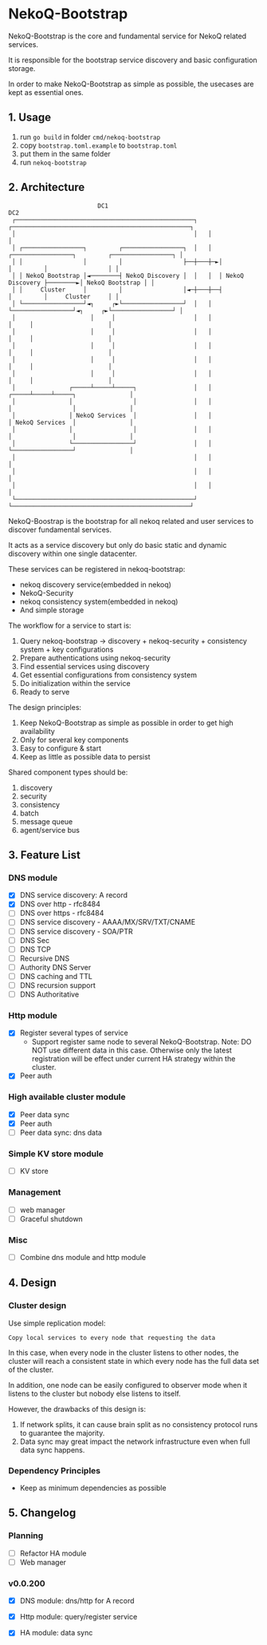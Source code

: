 # NekoQ-Bootstrap

NekoQ-Bootstrap is the core and fundamental service for NekoQ related services.

It is responsible for the bootstrap service discovery and basic configuration storage.

In order to make NekoQ-Bootstrap as simple as possible, the usecases are kept as essential ones.

## 1. Usage

1. run `go build` in folder `cmd/nekoq-bootstrap`
2. copy `bootstrap.toml.example` to `bootstrap.toml`
3. put them in the same folder
4. run `nekoq-bootstrap`

## 2. Architecture

```text
                         DC1                                                    DC2
 ┌──────────────────────────────────────────────────┐   ┌──────────────────────────────────────────────────┐
 │                                                  │   │                                                  │
 │ ┌─────────────────┐         ┌─────────────────┐  │   │  ┌─────────────────┐         ┌─────────────────┐ │
 │ │                 │         │                 ├──┼───┼─►│                 │         │                 │ │
 │ │ NekoQ Bootstrap │◄────────┤ NekoQ Discovery │  │   │  │ NekoQ Discovery ├────────►│ NekoQ Bootstrap │ │
 │ │     Cluster     │         │                 │◄─┼───┼──┤                 │         │     Cluster     │ │
 │ └─────────────────┘◄┐     ┌►└─────────────────┘  │   │  └─────────────────┘◄┐     ┌►└─────────────────┘ │
 │                     │     │                      │   │                      │     │                     │
 │                     │     │                      │   │                      │     │                     │
 │                     │     │                      │   │                      │     │                     │
 │                     │     │                      │   │                      │     │                     │
 │                     │     │                      │   │                      │     │                     │
 │               ┌─────┴─────┴─────┐                │   │                ┌─────┴─────┴─────┐               │
 │               │                 │                │   │                │                 │               │
 │               │ NekoQ Services  │                │   │                │ NekoQ Services  │               │
 │               │                 │                │   │                │                 │               │
 │               └─────────────────┘                │   │                └─────────────────┘               │
 │                                                  │   │                                                  │
 │                                                  │   │                                                  │
 │                                                  │   │                                                  │
 └──────────────────────────────────────────────────┘   └──────────────────────────────────────────────────┘

```

NekoQ-Boostrap is the bootstrap for all nekoq related and user services to discover fundamental services.

It acts as a service discovery but only do basic static and dynamic discovery within one single datacenter.

These services can be registered in nekoq-bootstrap:
* nekoq discovery service(embedded in nekoq)
* NekoQ-Security
* nekoq consistency system(embedded in nekoq)
* And simple storage

The workflow for a service to start is:
1. Query nekoq-bootstrap -> discovery + nekoq-security + consistency system + key configurations
2. Prepare authentications using nekoq-security
3. Find essential services using discovery
4. Get essential configurations from consistency system
5. Do initialization within the service
6. Ready to serve

The design principles:
1. Keep NekoQ-Bootstrap as simple as possible in order to get high availability
2. Only for several key components
3. Easy to configure & start
4. Keep as little as possible data to persist

Shared component types should be:
1. discovery
2. security
3. consistency
4. batch
5. message queue
6. agent/service bus

## 3. Feature List

### DNS module

* [X] DNS service discovery: A record
* [X] DNS over http - rfc8484
* [ ] DNS over https - rfc8484
* [ ] DNS service discovery - AAAA/MX/SRV/TXT/CNAME
* [ ] DNS service discovery - SOA/PTR
* [ ] DNS Sec
* [ ] DNS TCP
* [ ] Recursive DNS
* [ ] Authority DNS Server
* [ ] DNS caching and TTL
* [ ] DNS recursion support
* [ ] DNS Authoritative

### Http module

* [X] Register several types of service
  * Support register same node to several NekoQ-Bootstrap. Note: DO NOT use different data in this case. Otherwise only the latest registration will be effect under current HA strategy within the cluster.
* [X] Peer auth

### High available cluster module

* [X] Peer data sync
* [X] Peer auth
* [ ] Peer data sync: dns data

### Simple KV store module

* [ ] KV store

### Management

* [ ] web manager
* [ ] Graceful shutdown

### Misc

* [ ] Combine dns module and http module

## 4. Design

### Cluster design

Use simple replication model:

```text
Copy local services to every node that requesting the data
```

In this case, when every node in the cluster listens to other nodes, the cluster will reach a consistent state in which every node has the full data set of the cluster.

In addition, one node can be easily configured to observer mode when it listens to the cluster but nobody else listens to itself.

However, the drawbacks of this design is:

1. If network splits, it can cause brain split as no consistency protocol runs to guarantee the majority.
2. Data sync may great impact the network infrastructure even when full data sync happens.

### Dependency Principles

* Keep as minimum dependencies as possible

## 5. Changelog

### Planning
* [ ] Refactor HA module
* [ ] Web manager

### v0.0.200
* [X] DNS module: dns/http for A record
* [X] Http module: query/register service
* [X] HA module: data sync

